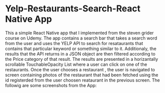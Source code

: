 # Yelp-Restaurants-Search-React Native App 
This a simple React Native app that I implemented from the steven grider course on Udemy.
The app contains a search bar that takes a search word from the user and uses the YELP API to search for resataurants that contains that particular keyword or something similar to it.
Additionaly, the results that the API returns in a JSON object are then filtered according to the Price category of that result.
The results are presented in a horizantally scrollable TouchableOpacity List  where a user can  click on one of the restaurants.
Once the user chooses a restaurant , the user is navigated to  screen containing photos of the restaurant that had been fetched using the id registerded from the user choosen reataurant in the previous screen.
The followig are some screenshots from the App:
